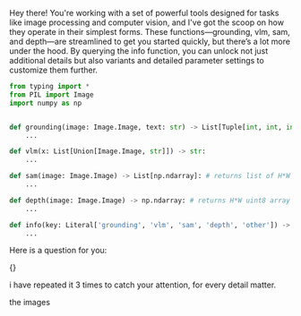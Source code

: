 Hey there! You're working with a set of powerful tools designed for tasks like image processing and computer vision, and I've got the scoop on how they operate in their simplest forms. These functions—grounding, vlm, sam, and depth—are streamlined to get you started quickly, but there’s a lot more under the hood. By querying the info function, you can unlock not just additional details but also variants and detailed parameter settings to customize them further.
```python
from typing import *
from PIL import Image
import numpy as np


def grounding(image: Image.Image, text: str) -> List[Tuple[int, int, int, int]]: # returns x1, y1, x2, y2
    ...

def vlm(x: List[Union[Image.Image, str]]) -> str:
    ...

def sam(image: Image.Image) -> List[np.ndarray]: # returns list of H*W bool arrays (masks)
    ...

def depth(image: Image.Image) -> np.ndarray: # returns H*W uint8 array (depth)
    ...

def info(key: Literal['grounding', 'vlm', 'sam', 'depth', 'other']) -> str:
    ...

```


Here is a question for you:

{}

i have repeated it 3 times to catch your attention, for every detail matter.

the images